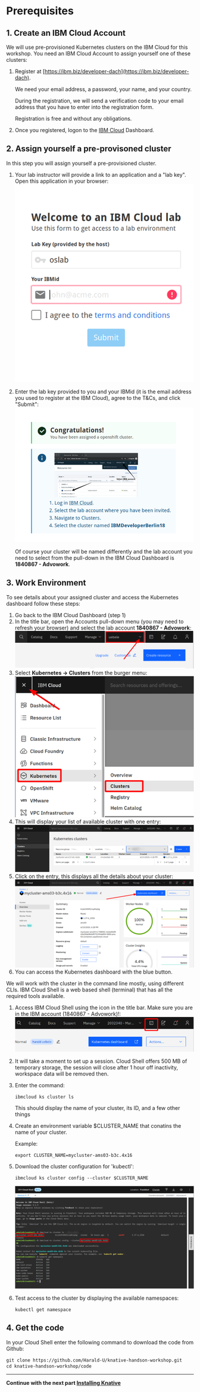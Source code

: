 # Prerequisites

## 1. Create an IBM Cloud Account

We will use pre-provisioned Kubernetes clusters on the IBM Cloud for this workshop. You need an IBM Cloud Account to assign yourself one of these clusters:

1. Register at [https://ibm.biz/developer-dach](https://ibm.biz/developer-dach).

    We need your email address, a password, your name, and your country. 
    
    During the registration, we will send a verification code to your email address that you have to enter into the registration form. 
    
    Registration is free and without any obligations.

1. Once you registered, logon to the [IBM Cloud](https://cloud.ibm.com) Dashboard.

## 2. Assign yourself a pre-provisoned cluster

In this step you will assign yourself a pre-provisioned cluster. 

1. Your lab instructor will provide a link to an application and a "lab key". Open this application in your browser:
   ![granttool1](images/granttool1.png)
   
2. Enter the lab key provided to you and your IBMid (it is the email address you used to register at the IBM Cloud), agree to the T&Cs, and click "Submit":
   ![granttool1](images/granttool2.png)
   
   Of course your cluster will be named differently and the lab account you need to select from the pull-down in the IBM Cloud Dashboard is **1840867 - Advowork**.
   
## 3. Work Environment

To see details about your assigned cluster and access the Kubernetes dashboard follow these steps:

1. Go back to the IBM Cloud Dashboard (step 1)
1. In the title bar, open the Accounts pull-down menu (you may need to refresh your browser) and select the lab account **1840867 - Advowork**:
   ![account pulldown](images/dashboard-pulldown.png)  
1. Select __Kubernetes -> Clusters__ from the burger menu:
   ![clusters](images/dashboard-clusters.png)
1. This will display your list of available cluster with one entry:
   ![cluster list](images/display-clusters.png)
1. Click on the entry, this displays all the details about your cluster:
   ![cluster details](images/cluster-details.png)
1. You can access the Kubernetes dashboard with the blue button.     

We will work with the cluster in the command line mostly, using different CLIs. IBM Cloud Shell is a web based shell (terminal) that has all the required tools available. 

1. Access IBM Cloud Shell using the icon in the title bar. Make sure you are in the IBM account (1840867 - Advowork)!:  
   ![cs ico](images/cloudshell-icon.png)
1. It will take a moment to set up a session. Cloud Shell offers 500 MB of temporary storage, the session will close after 1 hour off inactivity, workspace data will be removed then.
1. Enter the command:
   ```
   ibmcloud ks cluster ls
   ```
   This should display the name of your cluster, its ID, and a few other things
1. Create an environment variable $CLUSTER_NAME that conatins the name of your cluster.
  
   Example:
   ```
   export CLUSTER_NAME=mycluster-ams03-b3c.4x16
   ```  
1. Download the cluster configuration for 'kubectl':
   ```
   ibmcloud ks cluster config --cluster $CLUSTER_NAME
   ```
   ![cloudshell](images/cloudshell.png)   
1. Test access to the cluster by displaying the available namespaces:
   ```
   kubectl get namespace
   ```

## 4. Get the code

In your Cloud Shell enter the following command to download the code from Github:

```
git clone https://github.com/Harald-U/knative-handson-workshop.git
cd knative-handson-workshop/code
```

---

__Continue with the next part [Installing Knative](2-InstallKnative.md)__
      